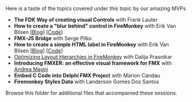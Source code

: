 Here is a taste of the topics covered under this topic by our amazing MVPs

*   **The FDK Way of creating visual Controls** with Frank Lauter
*   **How to create a "blur behind" control in FireMonkey** with Erik Van Bilsen [[Blog](https://blog.grijjy.com/)] [[Code](https://github.com/grijjy/CodeRage2019)]
*   **FMX-JS Bridge** with Serge Pilko
*   **How to create a simple HTML label in FireMonkey** with Erik Van Bilsen <span>[</span>[Blog](https://blog.grijjy.com/)<span>] [</span>[Code](https://github.com/grijjy/CodeRage2019)<span>]</span>
*   [Optimizing Layout Hierarchies in FireMonkey](https://dalijap.blogspot.com/2019/11/optimizing-layout-hierarchies.html) with Dalija Prasnikar
*   **Introducing FMXER: an effective visual framework for FMX** with [Andrea Magni](https://blog.andreamagni.eu)
*   **Embed C Code into Delphi FMX Project** with Marion Candau
*   **Firemonkey Styles Data** with Landerson Gomes Dos Santos

Browse this folder for additional files that accompanied these sessions.
